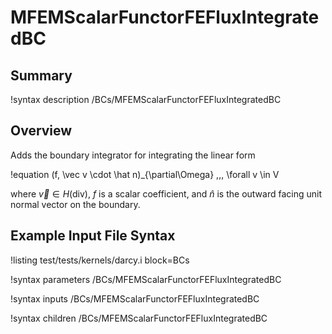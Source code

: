 # MFEMScalarFunctorFEFluxIntegratedBC

## Summary

!syntax description /BCs/MFEMScalarFunctorFEFluxIntegratedBC

## Overview

Adds the boundary integrator for integrating the linear form

!equation
(f, \vec v \cdot \hat n)_{\partial\Omega} \,\,\, \forall v \in V

where $\vec v \in H(\mathrm{div})$, $f$ is a scalar coefficient, and $\hat n$ is the
outward facing unit normal vector on the boundary.

## Example Input File Syntax

!listing test/tests/kernels/darcy.i block=BCs

!syntax parameters /BCs/MFEMScalarFunctorFEFluxIntegratedBC

!syntax inputs /BCs/MFEMScalarFunctorFEFluxIntegratedBC

!syntax children /BCs/MFEMScalarFunctorFEFluxIntegratedBC
